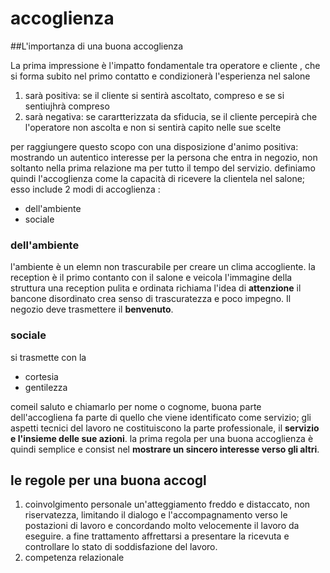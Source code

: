 # accoglienza 
##L'importanza di una buona  accoglienza 

La prima impressione è l'impatto fondamentale  tra operatore e cliente , che si forma subito nel primo contatto  e condizionerà  l'esperienza nel salone
1.  sarà positiva: se il cliente si sentirà ascoltato, compreso e se si sentiujhrà compreso 
2.  sarà negativa: se carartterizzata da sfiducia, se il cliente percepirà che l'operatore non ascolta e non si sentirà capito nelle sue scelte 

per raggiungere questo scopo con una disposizione d'animo positiva: mostrando un autentico interesse per la persona che entra in negozio, non soltanto nella prima relazione ma per tutto il tempo del servizio. 
definiamo quindi l'accoglienza come  la capacità di ricevere la clientela nel salone; esso include 2 modi di accoglienza :
- dell'ambiente 
- sociale 
### dell'ambiente 
l'ambiente è un elemn non trascurabile  per creare un clima accogliente. 
la reception è il primo contanto con il salone  e veicola  l'immagine  della struttura una  reception pulita e ordinata richiama l'idea di **attenzione**
il bancone  disordinato  crea  senso di trascuratezza e poco impegno.  Il negozio deve trasmettere il **benvenuto**.

### sociale 
si trasmette con la 
- cortesia
- gentilezza

comeil  saluto e chiamarlo per nome o cognome, buona parte dell'accogliena fa parte di quello che viene identificato come servizio; gli aspetti tecnici del lavoro ne costituiscono la parte professionale, il **servizio e l'insieme delle sue azioni**. 
la prima regola per una buona accoglienza è quindi semplice  e consist  nel **mostrare un sincero interesse verso gli altri**.

##  le regole per una buona accogl
1.  coinvolgimento personale 
un'atteggiamento freddo e distaccato, non riservatezza,  limitando il dialogo e l'accompagnamento verso le postazioni di lavoro e concordando molto velocemente il lavoro da eseguire. a fine trattamento  affrettarsi a presentare  la ricevuta e controllare lo stato di soddisfazione del lavoro. 
2.  competenza relazionale 
